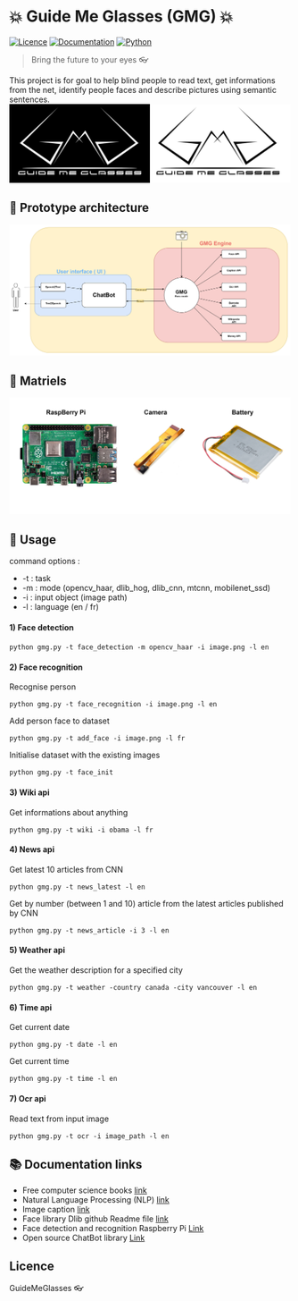 # :boom: Guide Me Glasses (GMG) :boom:
[![Licence](https://img.shields.io/github/license/GuiltyNeuron/ANPR?style=plastic)](https://github.com/GuiltyNeuron/SmartGlasses/blob/master/LICENSE)
[![Documentation](https://img.shields.io/badge/documentation-TowardsDataScience-blue)](https://medium.com/@achraf_khazri/smart-glasses-project-1812392427d1)
[![Python](https://img.shields.io/badge/python-3.5.5-yellow)](https://www.python.org/downloads/release/python-355/)

> Bring the future to your eyes :eyeglasses:

This project is for goal to help blind people to read text, get informations from the net, identify people faces and describe pictures using semantic sentences.
![GuideMeGlassesLogo](docs/images/logo.png)


## :construction_worker: Prototype architecture
![architecture](docs/architecture.png)

## :hammer: Matriels
![matriels](docs/matriels.png)

## :pencil: Usage

command options :
 - -t : task
 - -m : mode (opencv_haar, dlib_hog, dlib_cnn, mtcnn, mobilenet_ssd)
 - -i : input object (image path)
 - -l : language (en / fr)
 
#### 1) Face detection

```
python gmg.py -t face_detection -m opencv_haar -i image.png -l en
```
#### 2) Face recognition
Recognise person
```
python gmg.py -t face_recognition -i image.png -l en
```
Add person face to dataset
```
python gmg.py -t add_face -i image.png -l fr
```
Initialise dataset with the existing images
```
python gmg.py -t face_init
```

#### 3) Wiki api
Get informations about anything
```
python gmg.py -t wiki -i obama -l fr
```

#### 4) News api

Get latest 10 articles from CNN
```
python gmg.py -t news_latest -l en
```

Get by number (between 1 and 10) article from the latest articles published by CNN

```
python gmg.py -t news_article -i 3 -l en
```

#### 5) Weather api

Get the weather description for a specified city
```
python gmg.py -t weather -country canada -city vancouver -l en
```

#### 6) Time api

Get current date
```
python gmg.py -t date -l en
```

Get current time
```
python gmg.py -t time -l en
```

#### 7) Ocr api

Read text from input image
```
python gmg.py -t ocr -i image_path -l en
```

## :books: Documentation links
- Free computer science books [link](http://www.allitebooks.org/)
- Natural Language Processing (NLP) [link](https://github.com/KhazriAchraf/Text_Classification)
- Image caption [link](https://github.com/tensorflow/models/tree/master/research/im2txt)
- Face library Dlib github Readme file [link](https://github.com/ageitgey/face_recognition)
- Face detection and recognition Raspberry Pi [Link](https://www.pyimagesearch.com/2018/06/25/raspberry-pi-face-recognition/)
- Open source ChatBot library [Link](https://rasa.com)

## Licence
GuideMeGlasses
:eyeglasses:
